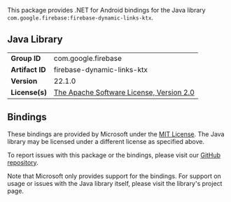 This package provides .NET for Android bindings for the Java library `com.google.firebase:firebase-dynamic-links-ktx`.

## Java Library

| | |
|-|-|
| **Group ID** | com.google.firebase |
| **Artifact ID** | firebase-dynamic-links-ktx |
| **Version** | 22.1.0 |
| **License(s)** | [The Apache Software License, Version 2.0](http://www.apache.org/licenses/LICENSE-2.0.txt) |

## Bindings

These bindings are provided by Microsoft under the [MIT License](https://opensource.org/licenses/MIT). The Java
library may be licensed under a different license as specified above.

To report issues with this package or the bindings, please visit our [GitHub repository](https://aka.ms/android-libraries).

Note that Microsoft only provides support for the bindings. For support on
usage or issues with the Java library itself, please visit the library's project page.
